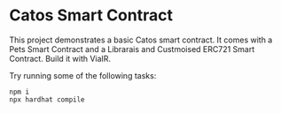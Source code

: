 # Catos Smart Contract

This project demonstrates a basic Catos smart contract. It comes with a Pets Smart Contract and a Librarais and Custmoised ERC721 Smart Contract. Build it with ViaIR.

Try running some of the following tasks:

```shell
npm i
npx hardhat compile

```